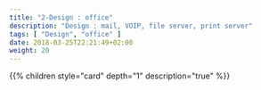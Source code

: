 ```yaml
---
title: "2-Design : office"
description: "Design : mail, VOIP, file server, print server"
tags: [ "Design", "office" ]
date: 2018-03-25T22:21:49+02:00
weight: 20
---
```

{{% children style="card" depth="1"  description="true" %}}
